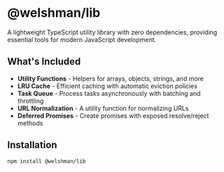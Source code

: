 # @welshman/lib

A lightweight TypeScript utility library with zero dependencies, providing essential tools for modern JavaScript development.

## What's Included

- **Utility Functions** - Helpers for arrays, objects, strings, and more
- **LRU Cache** - Efficient caching with automatic eviction policies
- **Task Queue** - Process tasks asynchronously with batching and throttling
- **URL Normalization** - A utility function for normalizing URLs
- **Deferred Promises** - Create promises with exposed resolve/reject methods

## Installation

```bash
npm install @welshman/lib
```
